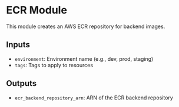 # ECR Module

This module creates an AWS ECR repository for backend images.

## Inputs
- `environment`: Environment name (e.g., dev, prod, staging)
- `tags`: Tags to apply to resources

## Outputs
- `ecr_backend_repository_arn`: ARN of the ECR backend repository
